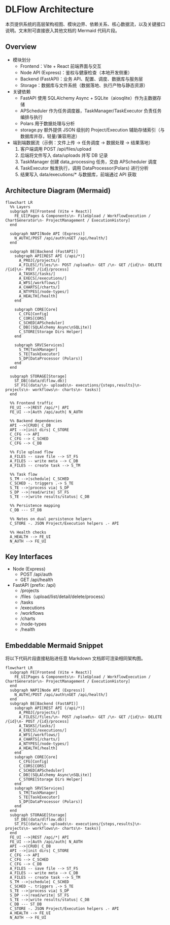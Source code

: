 # DLFlow Architecture

本页提供系统的高层架构视图、模块边界、依赖关系、核心数据流，以及关键接口说明。文末附可直接嵌入其他文档的 Mermaid 代码片段。

## Overview

- 模块划分
  - Frontend：Vite + React 前端界面与交互
  - Node API (Express)：鉴权与健康检查（本地开发侧重）
  - Backend (FastAPI)：业务 API、配置、调度、数据库与服务层
  - Storage：数据库与文件系统（数据落地、执行产物与静态资源）
- 关键依赖
  - FastAPI 使用 SQLAlchemy Async + SQLite（aiosqlite）作为主数据存储
  - APScheduler 作为任务调度器，TaskManager/TaskExecutor 负责任务编排与执行
  - Polars 用于数据处理与分析
  - storage.py 额外提供 JSON 级别的 Project/Execution 辅助存储索引（与数据库并存，轻量/兼容用途）
- 端到端数据流（示例：文件上传 → 任务调度 → 数据处理 → 结果落地）
  1) 客户端调用 POST /api/files/upload
  2) 后端将文件写入 data/uploads 并写 DB 记录
  3) TaskManager 创建 data_processing 任务，交由 APScheduler 调度
  4) TaskExecutor 触发执行，调用 DataProcessor(Polars) 进行分析
  5) 结果写入 data/executions/* 与数据库，前端通过 API 获取

## Architecture Diagram (Mermaid)

```mermaid
flowchart LR
  %% Layers
  subgraph FE[Frontend (Vite + React)]
    FE_UI[Pages & Components\n- FileUpload / WorkflowExecution / ChartGenerator\n- ProjectManagement / ExecutionHistory]
  end

  subgraph NAPI[Node API (Express)]
    N_AUTH[/POST /api/auth\nGET /api/health/]
  end

  subgraph BE[Backend (FastAPI)]
    subgraph API[REST API (/api/*)]
      A_PROJ[/projects/]
      A_FILES[/files/\n- POST /upload\n- GET /\n- GET /{id}\n- DELETE /{id}\n- POST /{id}/process]
      A_TASKS[/tasks/]
      A_EXECS[/executions/]
      A_WFS[/workflows/]
      A_CHARTS[/charts/]
      A_NTYPES[/node-types/]
      A_HEALTH[/health]
    end

    subgraph CORE[Core]
      C_CFG[Config]
      C_CORS[CORS]
      C_SCHED[APScheduler]
      C_DB[(SQLAlchemy Async\nSQLite)]
      C_STORE[Storage Dirs Helper]
    end

    subgraph SRV[Services]
      S_TM[TaskManager]
      S_TE[TaskExecutor]
      S_DP[DataProcessor (Polars)]
    end
  end

  subgraph STORAGE[Storage]
    ST_DB[(data/dlflow.db)]
    ST_FS[(data/\n- uploads\n- executions/{steps,results}\n- projects\n- workflows\n- charts\n- tasks)]
  end

  %% Frontend traffic
  FE_UI -->|REST /api/*| API
  FE_UI -->|Auth /api/auth| N_AUTH

  %% Backend dependencies
  API -->|CRUD| C_DB
  API -->|init dirs| C_STORE
  C_CFG --> API
  C_CFG --> C_SCHED
  C_CFG --> C_DB

  %% File upload flow
  A_FILES -- save file --> ST_FS
  A_FILES -- write meta --> C_DB
  A_FILES -- create task --> S_TM

  %% Task flow
  S_TM -->|schedule| C_SCHED
  C_SCHED -. triggers .-> S_TE
  S_TE -->|process via| S_DP
  S_DP -->|read/write| ST_FS
  S_TE -->|write results/status| C_DB

  %% Persistence mapping
  C_DB --- ST_DB

  %% Notes on dual persistence helpers
  C_STORE -. JSON Project/Execution helpers .- API

  %% Health checks
  A_HEALTH --> FE_UI
  N_AUTH --> FE_UI
```

## Key Interfaces

- Node (Express)
  - POST /api/auth
  - GET /api/health
- FastAPI (prefix: /api)
  - /projects
  - /files（upload/list/detail/delete/process）
  - /tasks
  - /executions
  - /workflows
  - /charts
  - /node-types
  - /health

## Embeddable Mermaid Snippet

将以下代码片段直接粘贴进任意 Markdown 文档即可渲染相同架构图。

```mermaid
flowchart LR
  subgraph FE[Frontend (Vite + React)]
    FE_UI[Pages & Components\n- FileUpload / WorkflowExecution / ChartGenerator\n- ProjectManagement / ExecutionHistory]
  end
  subgraph NAPI[Node API (Express)]
    N_AUTH[/POST /api/auth\nGET /api/health/]
  end
  subgraph BE[Backend (FastAPI)]
    subgraph API[REST API (/api/*)]
      A_PROJ[/projects/]
      A_FILES[/files/\n- POST /upload\n- GET /\n- GET /{id}\n- DELETE /{id}\n- POST /{id}/process]
      A_TASKS[/tasks/]
      A_EXECS[/executions/]
      A_WFS[/workflows/]
      A_CHARTS[/charts/]
      A_NTYPES[/node-types/]
      A_HEALTH[/health]
    end
    subgraph CORE[Core]
      C_CFG[Config]
      C_CORS[CORS]
      C_SCHED[APScheduler]
      C_DB[(SQLAlchemy Async\nSQLite)]
      C_STORE[Storage Dirs Helper]
    end
    subgraph SRV[Services]
      S_TM[TaskManager]
      S_TE[TaskExecutor]
      S_DP[DataProcessor (Polars)]
    end
  end
  subgraph STORAGE[Storage]
    ST_DB[(data/dlflow.db)]
    ST_FS[(data/\n- uploads\n- executions/{steps,results}\n- projects\n- workflows\n- charts\n- tasks)]
  end
  FE_UI -->|REST /api/*| API
  FE_UI -->|Auth /api/auth| N_AUTH
  API -->|CRUD| C_DB
  API -->|init dirs| C_STORE
  C_CFG --> API
  C_CFG --> C_SCHED
  C_CFG --> C_DB
  A_FILES -- save file --> ST_FS
  A_FILES -- write meta --> C_DB
  A_FILES -- create task --> S_TM
  S_TM -->|schedule| C_SCHED
  C_SCHED -. triggers .-> S_TE
  S_TE -->|process via| S_DP
  S_DP -->|read/write| ST_FS
  S_TE -->|write results/status| C_DB
  C_DB --- ST_DB
  C_STORE -. JSON Project/Execution helpers .- API
  A_HEALTH --> FE_UI
  N_AUTH --> FE_UI